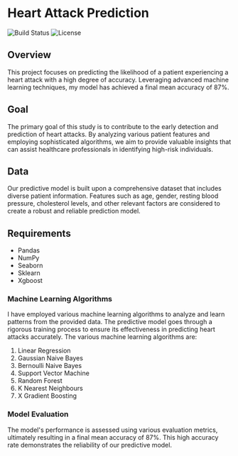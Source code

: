 # Heart Attack Prediction

![Build Status](https://img.shields.io/badge/build-passing-brightgreen)
![License](https://img.shields.io/badge/license-MIT-blue)

## Overview

This project focuses on predicting the likelihood of a patient experiencing a heart attack with a high degree of accuracy. Leveraging advanced machine learning techniques, my model has achieved a final mean accuracy of 87%.

## Goal

The primary goal of this study is to contribute to the early detection and prediction of heart attacks. By analyzing various patient features and employing sophisticated algorithms, we aim to provide valuable insights that can assist healthcare professionals in identifying high-risk individuals.

## Data

Our predictive model is built upon a comprehensive dataset that includes diverse patient information. Features such as age, gender, resting blood pressure, cholesterol levels, and other relevant factors are considered to create a robust and reliable prediction model.

## Requirements
- Pandas
- NumPy
- Seaborn
- Sklearn
- Xgboost

### Machine Learning Algorithms

I have employed various machine learning algorithms to analyze and learn patterns from the provided data. The predictive model goes through a rigorous training process to ensure its effectiveness in predicting heart attacks accurately.
The various machine learning algorithms are:
1) Linear Regression
2) Gaussian Naive Bayes
3) Bernoulli Naive Bayes
4) Support Vector Machine
5) Random Forest
6) K Nearest Neighbours
7) X Gradient Boosting

### Model Evaluation

The model's performance is assessed using various evaluation metrics, ultimately resulting in a final mean accuracy of 87%. This high accuracy rate demonstrates the reliability of our predictive model.
